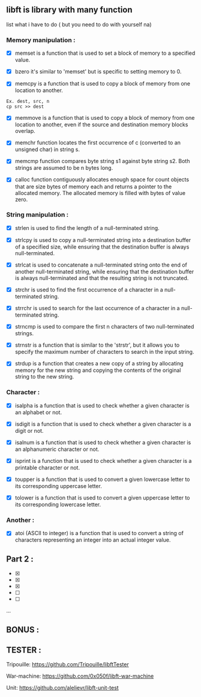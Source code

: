 ## libft is library with many function

list what i have to do ( but you need to do with yourself na)

### Memory manipulation :

- [x] memset 	is a function that is used to set a block of memory to a specified value.

- [x] bzero 	it's similar to 'memset' but is specific to setting memory to 0.

- [x] memcpy  	is a function that is used to copy a block of memory from one location to another. 
``` 
Ex. dest, src, n 
cp src >> dest
```
- [x] memmove is a function that is used to copy a block of memory from one location to another, even if the source and destination memory blocks overlap.

- [x] memchr function locates the first occurrence of c (converted to an unsigned char) in string s.

- [x] memcmp function compares byte string s1 against byte string s2. Both strings are assumed to be n bytes long.

- [x] calloc function contiguously allocates enough space for count objects that are size bytes of memory each and returns a    pointer to the allocated memory.  The allocated memory is filled with bytes of value zero.

### String manipulation :

- [x] strlen is used to find the length of a null-terminated string.

- [x] strlcpy is used to copy a null-terminated string into a destination buffer of a specified size, while ensuring that the destination buffer is always null-terminated.

- [x] strlcat is used to concatenate a null-terminated string onto the end of another null-terminated string, while ensuring that the destination buffer is always null-terminated and that the resulting string is not truncated.

- [x] strchr is used to find the first occurrence of a character in a null-terminated string.

- [x] strrchr is used to search for the last occurrence of a character in a null-terminated string.

- [x] strncmp is used to compare the first n characters of two null-terminated strings.

- [x] strnstr is a function that is similar to the 'strstr', but it allows you to specify the maximum number of characters to search in the input string.

- [x] strdup is a function that creates a new copy of a string by allocating memory for the new string and copying the contents of the original string to the new string.

### Character :

- [x] isalpha is a function that is used to check whether a given character is an alphabet or not.

- [x] isdigit is a function that is used to check whether a given character is a digit or not.

- [x] isalnum is a function that is used to check whether a given character is an alphanumeric character or not.

- [x] isprint is a function that is used to check whether a given character is a printable character or not.

- [x] toupper is a function that is used to convert a given lowercase letter to its corresponding uppercase letter.

- [x] tolower  is a function that is used to convert a given uppercase letter to its corresponding lowercase letter.

### Another :

- [x] atoi (ASCII to integer) is a function that is used to convert a string of characters representing an integer into an actual integer value.

## Part 2 :

- [x]

- [x]

- [x]

- [ ]

- [ ]

...

## BONUS :

## TESTER :

Tripouille: https://github.com/Tripouille/libftTester

War-machine: https://github.com/0x050f/libft-war-machine

Unit: https://github.com/alelievr/libft-unit-test
